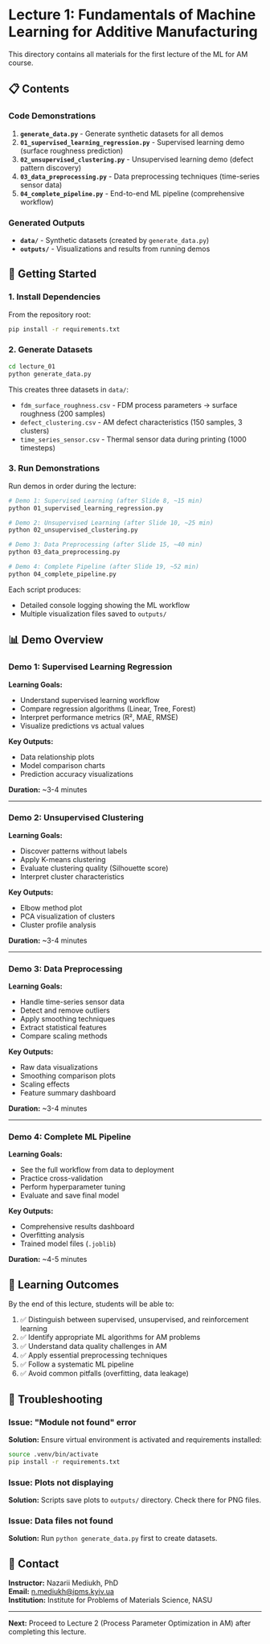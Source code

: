# Lecture 1: Fundamentals of Machine Learning for Additive Manufacturing

This directory contains all materials for the first lecture of the ML for AM course.

## 📋 Contents

### Code Demonstrations
1. **`generate_data.py`** - Generate synthetic datasets for all demos
2. **`01_supervised_learning_regression.py`** - Supervised learning demo (surface roughness prediction)
3. **`02_unsupervised_clustering.py`** - Unsupervised learning demo (defect pattern discovery)
4. **`03_data_preprocessing.py`** - Data preprocessing techniques (time-series sensor data)
5. **`04_complete_pipeline.py`** - End-to-end ML pipeline (comprehensive workflow)

### Generated Outputs
- **`data/`** - Synthetic datasets (created by `generate_data.py`)
- **`outputs/`** - Visualizations and results from running demos

## 🚀 Getting Started

### 1. Install Dependencies

From the repository root:

```bash
pip install -r requirements.txt
```

### 2. Generate Datasets

```bash
cd lecture_01
python generate_data.py
```

This creates three datasets in `data/`:
- `fdm_surface_roughness.csv` - FDM process parameters → surface roughness (200 samples)
- `defect_clustering.csv` - AM defect characteristics (150 samples, 3 clusters)
- `time_series_sensor.csv` - Thermal sensor data during printing (1000 timesteps)

### 3. Run Demonstrations

Run demos in order during the lecture:

```bash
# Demo 1: Supervised Learning (after Slide 8, ~15 min)
python 01_supervised_learning_regression.py

# Demo 2: Unsupervised Learning (after Slide 10, ~25 min)
python 02_unsupervised_clustering.py

# Demo 3: Data Preprocessing (after Slide 15, ~40 min)
python 03_data_preprocessing.py

# Demo 4: Complete Pipeline (after Slide 19, ~52 min)
python 04_complete_pipeline.py
```

Each script produces:
- Detailed console logging showing the ML workflow
- Multiple visualization files saved to `outputs/`

## 📊 Demo Overview

### Demo 1: Supervised Learning Regression
**Learning Goals:**
- Understand supervised learning workflow
- Compare regression algorithms (Linear, Tree, Forest)
- Interpret performance metrics (R², MAE, RMSE)
- Visualize predictions vs actual values

**Key Outputs:**
- Data relationship plots
- Model comparison charts
- Prediction accuracy visualizations

**Duration:** ~3-4 minutes

---

### Demo 2: Unsupervised Clustering
**Learning Goals:**
- Discover patterns without labels
- Apply K-means clustering
- Evaluate clustering quality (Silhouette score)
- Interpret cluster characteristics

**Key Outputs:**
- Elbow method plot
- PCA visualization of clusters
- Cluster profile analysis

**Duration:** ~3-4 minutes

---

### Demo 3: Data Preprocessing
**Learning Goals:**
- Handle time-series sensor data
- Detect and remove outliers
- Apply smoothing techniques
- Extract statistical features
- Compare scaling methods

**Key Outputs:**
- Raw data visualizations
- Smoothing comparison plots
- Scaling effects
- Feature summary dashboard

**Duration:** ~3-4 minutes

---

### Demo 4: Complete ML Pipeline
**Learning Goals:**
- See the full workflow from data to deployment
- Practice cross-validation
- Perform hyperparameter tuning
- Evaluate and save final model

**Key Outputs:**
- Comprehensive results dashboard
- Overfitting analysis
- Trained model files (`.joblib`)

**Duration:** ~4-5 minutes

## 🎯 Learning Outcomes

By the end of this lecture, students will be able to:

1. ✅ Distinguish between supervised, unsupervised, and reinforcement learning
2. ✅ Identify appropriate ML algorithms for AM problems
3. ✅ Understand data quality challenges in AM
4. ✅ Apply essential preprocessing techniques
5. ✅ Follow a systematic ML pipeline
6. ✅ Avoid common pitfalls (overfitting, data leakage)

## 🔧 Troubleshooting

### Issue: "Module not found" error
**Solution:** Ensure virtual environment is activated and requirements installed:
```bash
source .venv/bin/activate
pip install -r requirements.txt
```

### Issue: Plots not displaying
**Solution:** Scripts save plots to `outputs/` directory. Check there for PNG files.

### Issue: Data files not found
**Solution:** Run `python generate_data.py` first to create datasets.

## 📧 Contact

**Instructor:** Nazarii Mediukh, PhD  
**Email:** n.mediukh@ipms.kyiv.ua  
**Institution:** Institute for Problems of Materials Science, NASU

---

**Next:** Proceed to Lecture 2 (Process Parameter Optimization in AM) after completing this lecture.
